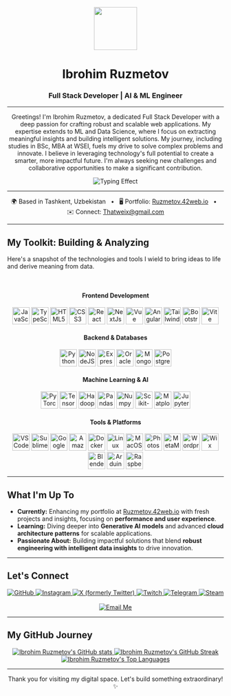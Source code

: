 <div align="center">
  <img src="https://user-images.githubusercontent.com/18350557/176309783-0785949b-9127-417c-8b55-ab5a4333674e.gif" width="100" />
</div>

<h1 align="center">Ibrohim Ruzmetov</h1>
<h3 align="center">Full Stack Developer | AI & ML Engineer</h3>

---

<p align="center">
  Greetings! I'm Ibrohim Ruzmetov, a dedicated Full Stack Developer with a deep passion for crafting robust and scalable web applications. My expertise extends to ML and Data Science, where I focus on extracting meaningful insights and building intelligent solutions. My journey, including studies in BSc, MBA at WSEI, fuels my drive to solve complex problems and innovate. I believe in leveraging technology's full potential to create a smarter, more impactful future. I'm always seeking new challenges and collaborative opportunities to make a significant contribution.
</p>

<div align="center">
  <img src="https://readme-typing-svg.demolab.com?font=Fira+Code&weight=700&size=24&pause=1000&color=0891b2&center=true&vCenter=true&width=430&lines=Im+focusing+on+performance+and+user+experience;Learning+Generative+AI+models;Diving+into+Cloud+Architecture;Building+impactful+solutions.;Blending+engineering+with+data+insights" alt="Typing Effect" />
</div>

---

<p align="center">
  🌍 Based in Tashkent, Uzbekistan
  &nbsp; • &nbsp;
  🖥️ Portfolio: <a href="http://Ruzmetov.42web.io" target="_blank">Ruzmetov.42web.io</a>
  &nbsp; • &nbsp;
  ✉️ Connect: <a href="mailto:Thatweix@gmail.com">Thatweix@gmail.com</a>
</p>

---

## My Toolkit: Building & Analyzing

Here's a snapshot of the technologies and tools I wield to bring ideas to life and derive meaning from data.

<br>

<div align="center">
  <h4>Frontend Development</h4>
  <p>
    <img src="https://raw.githubusercontent.com/danielcranney/readme-generator/main/public/icons/skills/javascript-colored.svg" width="40" height="40" alt="JavaScript" />
    <img src="https://raw.githubusercontent.com/danielcranney/readme-generator/main/public/icons/skills/typescript-colored.svg" width="40" height="40" alt="TypeScript" />
    <img src="https://raw.githubusercontent.com/danielcranney/readme-generator/main/public/icons/skills/html5-colored.svg" width="40" height="40" alt="HTML5" />
    <img src="https://raw.githubusercontent.com/danielcranney/readme-generator/main/public/icons/skills/css3-colored.svg" width="40" height="40" alt="CSS3" />
    <img src="https://raw.githubusercontent.com/danielcranney/readme-generator/main/public/icons/skills/react-colored.svg" width="40" height="40" alt="React" />
    <img src="https://raw.githubusercontent.com/danielcranney/readme-generator/main/public/icons/skills/nextjs-colored.svg" width="40" height="40" alt="NextJs" />
    <img src="https://raw.githubusercontent.com/danielcranney/readme-generator/main/public/icons/skills/vuejs-colored.svg" width="40" height="40" alt="Vue" />
    <img src="https://raw.githubusercontent.com/danielcranney/readme-generator/main/public/icons/skills/angularjs-colored.svg" width="40" height="40" alt="Angular" />
    <img src="https://raw.githubusercontent.com/danielcranney/readme-generator/main/public/icons/skills/tailwindcss-colored.svg" width="40" height="40" alt="TailwindCSS" />
    <img src="https://raw.githubusercontent.com/danielcranney/readme-generator/main/public/icons/skills/bootstrap-colored.svg" width="40" height="40" alt="Bootstrap" />
    <img src="https://raw.githubusercontent.com/danielcranney/readme-generator/main/public/icons/skills/vite-colored.svg" width="40" height="40" alt="Vite" />
  </p>

  <h4>Backend & Databases</h4>
  <p>
    <img src="https://raw.githubusercontent.com/danielcranney/readme-generator/main/public/icons/skills/python-colored.svg" width="40" height="40" alt="Python" />
    <img src="https://raw.githubusercontent.com/danielcranney/readme-generator/main/public/icons/skills/nodejs-colored.svg" width="40" height="40" alt="NodeJS" />
    <img src="https://raw.githubusercontent.com/danielcranney/readme-generator/main/public/icons/skills/express-colored.svg" width="40" height="40" alt="Express" />
    <img src="https://raw.githubusercontent.com/danielcranney/readme-generator/main/public/icons/skills/oracle-colored.svg" width="40" height="40" alt="Oracle" />
    <img src="https://raw.githubusercontent.com/danielcranney/readme-generator/main/public/icons/skills/mongodb-colored.svg" width="40" height="40" alt="MongoDB" />
    <img src="https://raw.githubusercontent.com/danielcranney/readme-generator/main/public/icons/skills/postgresql-colored.svg" width="40" height="40" alt="PostgreSQL" />
  </p>

  <h4>Machine Learning & AI</h4>
  <p>
    <img src="https://raw.githubusercontent.com/danielcranney/readme-generator/main/public/icons/skills/pytorch-colored.svg" width="40" height="40" alt="PyTorch" />
    <img src="https://raw.githubusercontent.com/danielcranney/readme-generator/main/public/icons/skills/tensorflow-colored.svg" width="40" height="40" alt="TensorFlow" />
    <img src="https://cdn.jsdelivr.net/gh/devicons/devicon@latest/icons/hadoop/hadoop-original.svg" width="40" height="40" alt="Hadoop" />
    <img src="https://cdn.jsdelivr.net/gh/devicons/devicon@latest/icons/pandas/pandas-original.svg" width="40" height="40" alt="Pandas" />
    <img src="https://cdn.jsdelivr.net/gh/devicons/devicon@latest/icons/numpy/numpy-original.svg" width="40" height="40" alt="Numpy" />
    <img src="https://cdn.jsdelivr.net/gh/devicons/devicon@latest/icons/scikitlearn/scikitlearn-original.svg" width="40" height="40" alt="Scikit-learn" />
    <img src="https://cdn.jsdelivr.net/gh/devicons/devicon@latest/icons/matplotlib/matplotlib-original.svg" width="40" height="40" alt="Matplotlib" />
    <img src="https://cdn.jsdelivr.net/gh/devicons/devicon@latest/icons/jupyter/jupyter-original.svg" width="40" height="40" alt="Jupyter Notebook" />
  </p>

  <h4>Tools & Platforms</h4>
  <p>
    <img src="https://raw.githubusercontent.com/danielcranney/readme-generator/main/public/icons/skills/visualstudiocode.svg" width="40" height="40" alt="VS Code" />
    <img src="https://raw.githubusercontent.com/danielcranney/readme-generator/main/public/icons/skills/sublimetext.svg" width="40" height="40" alt="Sublime Text" />
    <img src="https://raw.githubusercontent.com/danielcranney/readme-generator/main/public/icons/skills/googlecloud-colored.svg" width="40" height="40" alt="Google Cloud" />
    <img src="https://raw.githubusercontent.com/danielcranney/readme-generator/main/public/icons/skills/aws-colored.svg" width="40" height="40" alt="Amazon Web Services" />
    <img src="https://raw.githubusercontent.com/danielcranney/readme-generator/main/public/icons/skills/docker-colored.svg" width="40" height="40" alt="Docker" />
    <img src="https://raw.githubusercontent.com/danielcranney/readme-generator/main/public/icons/skills/linux-colored.svg" width="40" height="40" alt="Linux" />
    <img src="https://raw.githubusercontent.com/danielcranney/readme-generator/main/public/icons/skills/macos-colored.svg" width="40" height="40" alt="MacOS" />
    <img src="https://raw.githubusercontent.com/danielcranney/readme-generator/main/public/icons/skills/photoshop-colored.svg" width="40" height="40" alt="Photoshop" />
    <img src="https://raw.githubusercontent.com/danielcranney/readme-generator/main/public/icons/skills/metamask-colored.svg" width="40" height="40" alt="MetaMask" />
    <img src="https://raw.githubusercontent.com/danielcranney/readme-generator/main/public/icons/skills/wordpress-colored.svg" width="40" height="40" alt="Wordpress" />
    <img src="https://raw.githubusercontent.com/danielcranney/readme-generator/main/public/icons/skills/wix-colored.svg" width="40" height="40" alt="Wix" />
    <img src="https://raw.githubusercontent.com/danielcranney/readme-generator/main/public/icons/skills/blender-colored.svg" width="40" height="40" alt="Blender" />
    <img src="https://raw.githubusercontent.com/danielcranney/readme-generator/main/public/icons/skills/arduino-colored.svg" width="40" height="40" alt="Arduino" />
    <img src="https://raw.githubusercontent.com/danielcranney/readme-generator/main/public/icons/skills/raspberrypi-colored.svg" width="40" height="40" alt="Raspberry Pi" />
  </p>
</div>

---

## What I'm Up To

* **Currently:** Enhancing my portfolio at [Ruzmetov.42web.io](http://Ruzmetov.42web.io) with fresh projects and insights, focusing on **performance and user experience**.
* **Learning:** Diving deeper into **Generative AI models** and advanced **cloud architecture patterns** for scalable applications.
* **Passionate About:** Building impactful solutions that blend **robust engineering with intelligent data insights** to drive innovation.

---

## Let's Connect

<p align="center">
  <a href="https://www.github.com/Rub4ik" target="_blank" rel="noreferrer">
    <img src="https://img.shields.io/badge/GitHub-100000?style=for-the-badge&logo=github&logoColor=white" alt="GitHub" />
  </a>
  <a href="http://www.instagram.com/Ibrokhim_rm" target="_blank" rel="noreferrer">
    <img src="https://img.shields.io/badge/Instagram-E4405F?style=for-the-badge&logo=instagram&logoColor=white" alt="Instagram" />
  </a>
  <a href="https://www.x.com/aimlfsd" target="_blank" rel="noreferrer">
    <img src="https://img.shields.io/badge/X-000000?style=for-the-badge&logo=x&logoColor=white" alt="X (formerly Twitter)" />
  </a>
  <a href="https://www.twitch.tv/Thatweix" target="_blank" rel="noreferrer">
    <img src="https://img.shields.io/badge/Twitch-9146FF?style=for-the-badge&logo=twitch&logoColor=white" alt="Twitch" />
  </a>
  <a href="https://t.me/Thatweix" target="_blank" rel="noreferrer">
    <img src="https://img.shields.io/badge/Telegram-2CA5E0?style=for-the-badge&logo=telegram&logoColor=white" alt="Telegram" />
  </a>
  <a href="https://steamcommunity.com/id/aimlfsd/" target="_blank" rel="noreferrer">
    <img src="https://img.shields.io/badge/Steam-000000?style=for-the-badge&logo=steam&logoColor=white" alt="Steam" />
  </a>
  <br><br>
  <a href="mailto:Thatweix@gmail.com" target="_blank" rel="noreferrer">
    <img src="https://img.shields.io/badge/Email-Thatweix@gmail.com-blue?style=for-the-badge&logo=gmail&logoColor=white" alt="Email Me" />
  </a>
</p>

---

## My GitHub Journey

<div align="center">
  <a href="http://www.github.com/Rub4ik">
    <img src="https://github-readme-stats.vercel.app/api?username=Rub4ik&show_icons=true&hide=&count_private=true&title_color=0891b2&text_color=ffffff&icon_color=0891b2&bg_color=1c1917&hide_border=true&show_icons=true" alt="Ibrohim Ruzmetov's GitHub stats" />
  </a>
  <a href="http://www.github.com/Rub4ik">
    <img src="https://github-readme-streak-stats.herokuapp.com/?user=Rub4ik&stroke=ffffff&background=1c1917&ring=0891b2&fire=0891b2&currStreakNum=ffffff&currStreakLabel=0891b2&sideNums=ffffff&sideLabels=ffffff&dates=ffffff&hide_border=true" alt="Ibrohim Ruzmetov's GitHub Streak" />
  </a>
  <a href="https://github.com/Rub4ik">
    <img src="https://github-readme-stats.vercel.app/api/top-langs/?username=Rub4ik&langs_count=10&title_color=0891b2&text_color=ffffff&icon_color=0891b2&bg_color=1c1917&hide_border=true&locale=en&custom_title=Top%20Languages" alt="Ibrohim Ruzmetov's Top Languages" />
  </a>
</div>

---

<p align="center">
  Thank you for visiting my digital space. Let's build something extraordinary! ✨
</p>
